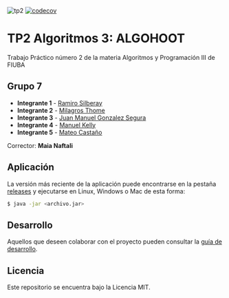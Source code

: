 ![tp2](https://github.com/fiuba/algo3_proyecto_base_tp2/actions/workflows/build.yml/badge.svg) [![codecov](https://codecov.io/gh/fiuba/algo3_proyecto_base_tp2/branch/master/graph/badge.svg)](https://codecov.io/gh/fiuba/algo3_proyecto_base_tp2)

# TP2 Algoritmos 3: **ALGOHOOT**

Trabajo Práctico número 2 de la materia Algoritmos y Programación III de FIUBA

## Grupo 7

* **Integrante 1** - [Ramiro Silberay](https://github.com/premzray)
* **Integrante 2** - [Milagros Thome](https://github.com/milithome)
* **Integrante 3** - [Juan Manuel Gonzalez Segura](https://github.com/undragonIII)
* **Integrante 4** - [Manuel Kelly](https://github.com/manuelklly)
* **Integrante 5** - [Mateo Castaño](https://github.com/mateocastano15)

Corrector: **Maia Naftali**

## Aplicación

La versión más reciente de la aplicación puede encontrarse en la pestaña [releases](https://github.com/fiuba/algo3_proyecto_base_tp2/releases/latest) y ejecutarse en Linux, Windows o Mac de esta forma:

```bash
$ java -jar <archivo.jar>
```

## Desarrollo

Aquellos que deseen colaborar con el proyecto pueden consultar la [guía de desarrollo](./docs/Desarrollo.md).

## Licencia

Este repositorio se encuentra bajo la Licencia MIT.
